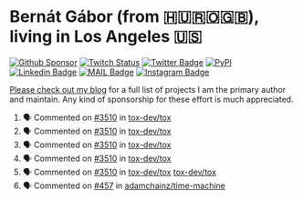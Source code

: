 # Bernát Gábor (from 🇭🇺🇷🇴🇬🇧), living in Los Angeles 🇺🇸

[![Github Sponsor](https://img.shields.io/static/v1?label=Sponsor&message=%E2%9D%A4&logo=GitHub&link=https://github.com/sponsors/gaborbernat&style=flat-square)](https://github.com/sponsors/gaborbernat)
[![Twitch Status](https://img.shields.io/twitch/status/gaborbernat?style=flat-square)](https://www.twitch.tv/gaborbernat)
[![Twitter Badge](https://img.shields.io/badge/-@gjbernat-1ca0f1?style=flat-square&labelColor=1ca0f1&logo=twitter&logoColor=white&link=https://twitter.com/gjbernat)](https://twitter.com/gjbernat)
[![PyPI](https://img.shields.io/badge/-gaborbernat-0073b7?style=flat-square&logo=Python&logoColor=white&link=https://pypi.org/user/gaborbernat/)](https://pypi.org/user/gaborbernat/)
[![Linkedin Badge](https://img.shields.io/badge/-gaborbernat-blue?style=flat-square&logo=Linkedin&logoColor=white&link=https://www.linkedin.com/in/gaborbernat/)](https://www.linkedin.com/in/gaborbernat/)
[![MAIL Badge](https://img.shields.io/badge/-gaborjbernat@gmail.com-c14438?style=flat-square&logo=Gmail&logoColor=white&link=mailto:gaborjbernat@gmail.com)](mailto:gaborjbernat@gmail.com)
[![Instagram Badge](https://img.shields.io/badge/-@gabor__bernat-845EC2?style=flat-square&labelColor=white&logo=Instagram&link=https://instagram.com/gabor_bernat/)](https://instagram.com/gabor_bernat)

[Please check out my blog](https://bernat.tech/about/) for a full list of projects I am the primary author and maintain.
Any kind of sponsorship for these effort is much appreciated.

<!--START_SECTION:activity-->

1. 🗣 Commented on [#3510](https://github.com/tox-dev/tox/issues/3510#issuecomment-2780200938) in [tox-dev/tox](https://github.com/tox-dev/tox)
2. 🗣 Commented on [#3510](https://github.com/tox-dev/tox/issues/3510#issuecomment-2779824438) in [tox-dev/tox](https://github.com/tox-dev/tox)
3. 🗣 Commented on [#3510](https://github.com/tox-dev/tox/issues/3510#issuecomment-2779684500) in [tox-dev/tox](https://github.com/tox-dev/tox)
4. 🗣 Commented on [#3510](https://github.com/tox-dev/tox/issues/3510#issuecomment-2779680920) in [tox-dev/tox](https://github.com/tox-dev/tox)
5. 🗣 Commented on [#3510](https://github.com/tox-dev/tox/issues/3510#issuecomment-2779673262) in [tox-dev/tox](https://github.com/tox-dev/tox)
   [tox-dev/tox](https://github.com/tox-dev/tox)
5. 🗣 Commented on [#457](https://github.com/adamchainz/time-machine/pull/457#issuecomment-2197730644) in
[adamchainz/time-machine](https://github.com/adamchainz/time-machine)
<!--END_SECTION:activity-->
